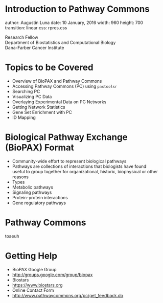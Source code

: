 Introduction to Pathway Commons
===
author: Augustin Luna
date: 10 January, 2016
width: 960
height: 700
transition: linear
css: rpres.css

<!-- NOTE: Styling and external images may be missing --> 

<p>Research Fellow
  <br/>
  Department of Biostatistics and Computational Biology
  <br/>
  Dana-Farber Cancer Institute
</p>
<div class="footer" style="display:none;"><img src="img/dfci_logo.gif" height="60px" width="330px" /></div>

Topics to be Covered
===
* Overview of BioPAX and Pathway Commons
* Accessing Pathway Commons (PC) using `paxtoolsr`
 * Searching PC
 * Visualizing PC Data
 * Overlaying Experimental Data on PC Networks
 * Getting Network Statistics 
 * Gene Set Enrichment with PC
 * ID Mapping 

Biological Pathway Exchange (BioPAX) Format
===
* Community-wide effort to represent biological pathways
 * Pathways are collections of interactions that biologists have found useful to group together for organizational, historic, biophysical or other reasons
* Types
 * Metabolic pathways
 * Signaling pathways
 * Protein-protein interactions
 * Gene regulatory pathways
 
Pathway Commons
===
toaeuh 

Getting Help
===
* BioPAX Google Group
 * http://groups.google.com/group/biopax
* Biostars
 * https://www.biostars.org
* Online Contact Form
 * http://www.pathwaycommons.org/pc/get_feedback.do
